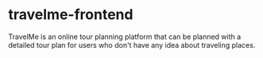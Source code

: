 # travelme-frontend
TravelMe is an online tour planning platform that can be planned with a detailed tour plan for users who don't have any idea about traveling places.
